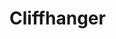 # Cliffhanger

<!-- TO RUN APP:
npm run develop -->

<!--graphql sand box -->
<!-- http://localhost:3001/graphql -->

<!-- TEST GRAPHQL ID
6462c3c23481f4b55b3393c7 -->

<!-- 5/15
With Tim, created Continuation model with fields
fixed schemas to properly match resolvers, typedefs
fixed date issue (properly displaying now)
-
-->

<!--5/16 
with phillip during class we fixed the story type return mutation/query
IMPORTANT: IF MODEL CHANGES THE DB MUST BE DROPPED IN COMPASS
>

<!-- 5/17
with tutor, added removestory
changed story model to story schema
added header to header component and removed it from homepage
fixed typedefs and resolver logic  -->

<!-- NEXT UP:
Add onhandle submit logic to take in data and create user stories

add archive for deleted/hidden stories


5/17/2023 patience 
we hadded cards to the homepage and styled it. 
-->

<!-- 5/18/2023 danny (tutor session 7am)
Hi gang! mila and i created another page called new story. this will be the page that opens up when we ..um..wanna create...a new story from the homepage. the functionality has been added to the homepage and most of the containers have been added to the new story page, additions to make this work were app.js - a lot of new imports were added from mui in order to bring in the style. ACHTUNG! we need to get in the habit of importing in destructure form and not in so many lines by lines. lets regactor these lines if possible. -->




<!----To work with Mila  -----absolute fail! 
-type in the story and save it into profile(implement the fetch), to array of user & needs to render on the homepage
-We need to create story seeds
-current stuff we have is hardcoded as placeholders, we have framework but its not styled to be horizontal
-we need to pass in Author, story, title, story type,
-implement the carousel? ----absolute fail!
---->


<!-- 5/22 -->
<!-- in Homepage.js, error using useQuery - trying to query public stories, data returns undefined -->
